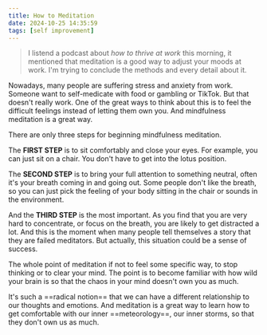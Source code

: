 ```yaml
---
title: How to Meditation
date: 2024-10-25 14:35:59
tags: [self improvement]
---
```


> I listend a podcast about *how to thrive at work* this morning, it mentioned that meditation is a good way to adjust your moods at work. I'm trying to conclude the methods and every detail about it.

Nowadays, many people are suffering stress and anxiety from work. Someone want to self-medicate with food or gambling or TikTok. But that doesn't really work. One of the great ways to think about this is to feel the difficult feelings instead of letting them own you. And mindfulness meditation is a great way.

There are only three steps for beginning mindfulness meditation.

The **FIRST STEP** is to sit comfortably and close your eyes. For example, you can just sit on a chair. You don't have to get into the lotus position.

The **SECOND STEP** is to bring your full attention to something neutral, often it's your breath coming in and going out. Some people don't like the breath, so you can just pick the feeling of your body sitting in the chair or sounds in the environment.

And the **THIRD STEP** is the most important. As you find that you are very hard to concentrate, or focus on the breath, you are likely to get distracted a lot. And this is the moment when many people tell themselves a story that they are failed meditators. But actually, this situation could be a sense of success.

The whole point of meditation if not to feel some specific way, to stop thinking or to clear your mind. The point is to become familiar with how wild your brain is so that the chaos in your mind doesn't own you as much.

It's such a ==radical notion== that we can have a different relationship to our thoughts and emotions. And meditation is a great way to learn how to get comfortable with our inner ==meteorology==, our inner storms, so that they don't own us as much.